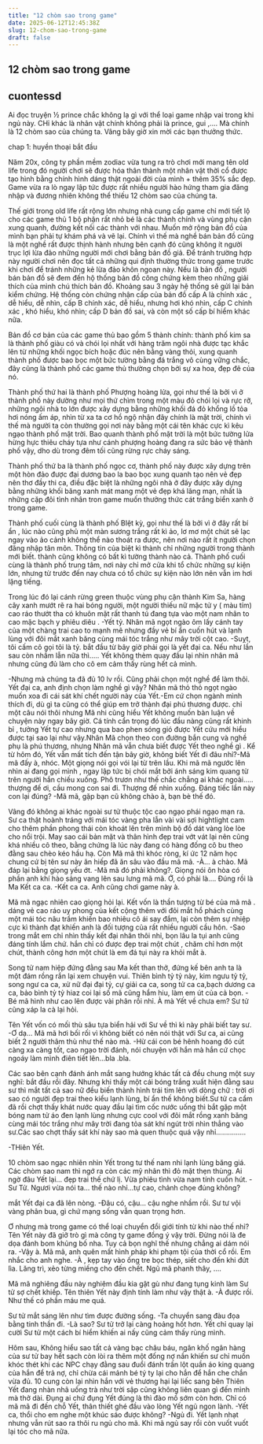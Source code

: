 ```yaml
---
title: "12 chòm sao trong game"
date: 2025-06-12T12:45:38Z
slug: 12-chom-sao-trong-game
draft: false
---
```


## 12 chòm sao trong game

## cuontessd

Ai đọc truyện ½ prince chắc không lạ gì với thể loại game nhập vai trong khi ngủ này. CHỉ khác là nhân vật chính không phải là prince, gui ,…. Mà chính là 12 chòm sao của chúng ta. Vâng bây giờ xin mời các bạn thưởng thức.
 
 
chap 1: huyền thoại bắt đầu
 
 
 
Năm 20x, công ty phần mềm zodiac vừa tung ra trò chơi mới mang tên old life trong đó người chơi sẽ được hóa thân thành một nhân vật thời cổ được tạo hình bằng chính hình dáng thật ngoài đời của mình + thêm 35% sắc đẹp. Game vừa ra lò ngay lập tức được rất nhiều người hào hứng tham gia đăng nhập và đương nhiên không thể thiếu 12 chòm sao của chúng ta.
 
 
Thế giới trong old life rất rộng lớn nhưng nhà cung cấp game chỉ mới tiết lộ cho các game thủ 1 bộ phận rất nhỏ bé là các thành chính và vùng phụ cận xung quanh, đường kết nối các thành với nhau. Muốn mở rộng bản đồ của mình bạn phải tự khám phá và vẽ lại. Chính vì thế mà nghề bán bản đồ cũng là một nghề rất được thịnh hành nhưng bên cạnh đó cũng không ít người trục lợi lừa đảo những người mới chơi bằng bản đồ giả. Để tránh trường hợp này người chơi nên đọc tất cả những qui định thường thức trong game trước khi chơi để tránh những kẻ lừa đảo khôn ngoan này. Nếu là bản đồ , người bán bản đồ sẽ đem đến hộ thống bản đồ công chứng kèm theo những giải thích của mình chú thích bản đồ. Khoảng sau 3 ngày hệ thống sẽ gửi lại bản kiểm chứng. Hệ thống còn chứng nhận cấp của bản đồ cấp A là chính xác , dễ hiểu, dễ nhìn, cấp B chính xác, dễ hiểu, nhưng hơi khó nhìn, cấp C chính xác , khó hiểu, khó nhìn; cấp D bản đồ sai, và còn một số cấp bí hiểm khác nữa.
 
Bản đồ cơ bản của các game thủ bao gồm 5 thành chính: thành phố kim sa là thành phố giàu có và chói lọi nhất với hàng trăm ngôi nhà được tạc khắc lên từ những khối ngọc bích hoặc đúc nên bằng vàng thỏi, xung quanh thành phố được bao bọc một bức tường bằng đá trắng vô cùng vững chắc, đây cũng là thành phố các game thủ thường chọn bởi sự xa hoa, đẹp đẽ của nó.
 
Thành phố thứ hai là thành phố Phượng hoàng lửa, gọi như thế là bởi vì ở thành phố này dường như mọi thứ chìm trong một màu đỏ chói lọi và rực rỡ, những ngôi nhà to lớn được xây dựng bằng những khối đá đỏ khổng lồ tỏa hơi nóng ấm áp, nhìn từ xa ta cơ hồ ngộ nhận đây chính là mặt trời, chính vì thế mà người ta còn thường gọi nơi này bằng một cái tên khác cực kì kêu ngạo thành phố mặt trời. Bao quanh thành phố mặt trời là một bức tường lửa hừng hực thiêu cháy tựa như cánh phượng hoàng đang ra sức bảo vệ thành phố vậy, dho dù trong đêm tối cũng rừng rực cháy sáng. 
 
Thành phố thứ ba là thành phố ngọc cơ, thành phố này được xây dựng trên một hòn đảo được đại dương bao la bao bọc xung quanh tạo nên vẻ đẹp nên thơ đầy thi ca, điều đặc biệt là những ngôi nhà ở đây được xây dựng bằng những khối băng xanh mát mang một vẻ đẹp khá lãng mạn, nhất là những cặp đôi tình nhân tron game muốn thưởng thức cát trắng biển xanh ở trong game. 
 
Thành phố cuối cùng là thành phố BIệt kỳ, gọi như thế là bởi vì ở đây rất bí ẩn , lúc nào cũng phủ một màn sương trắng rất kì ảo, lơ mơ một chút sẽ lạc ngay vào ảo cảnh không thể nào thoát ra được, nên nơi nào rất ít người chọn đăng nhập tân môn. Thông tin của biệt kì thành chỉ những người trong thành mới biết. thành cũng không có bất kì tường thành nào cả. Thành phố cuối cùng là thành phố trung tâm, nơi này chỉ mở cửa khi tổ chức những sự kiện lớn, nhưng từ trước đến nay chưa có tổ chức sự kiện nào lớn nên vẫn im hơi lặng tiếng.
 
 
 
Trong lúc đó lại cánh rừng green thuộc vùng phụ cận thành Kim Sa, hàng cây xanh mướt rẽ ra hai bóng người, một người thiếu nữ mặc tử y ( màu tím) cao ráo thướt tha có khuôn mặt rất thanh tú đang tựa vào một nam nhân to cao mặc bạch y phiêu diêu .
-Yết tỷ. 
Nhân mã ngọt ngào ôm lấy cánh tay của một chàng trai cao to mạnh mẽ nhưng đầy vẻ bí ẩn cuốn hút và lạnh lùng với đôi mắt xanh băng cùng mái tóc trắng như mây trời cột cao.
-Suỵt, tôi cấm cô gọi tôi là tỷ. bắt đầu từ bây giờ phải gọi là yết đại ca. Nếu như lần sau còn nhầm lẫn nữa thì….. 
Yết không thèm quay đầu lại nhìn nhân mã nhưng cũng đủ làm cho cô em cảm thấy rùng hết cả mình. 
 
-Nhưng mà chúng ta đã đủ 10 lv rồi. Cũng phải chọn một nghề để làm thôi. Yết đại ca, anh định chọn làm nghề gì vậy? 
Nhân mã thỏ thỏ ngọt ngào muốn xoa đi cái sát khí chết người này của Yết.-Em cứ chọn ngành mình thích đi, dù gì ta cũng có thể giúp em trở thành đại phú thương được. 
chỉ một câu nói thôi nhưng Mã nhi cũng hiểu Yết không muốn bàn luận về chuyện này ngay bây giờ. Cá tính cẩn trọng đó lúc đầu nàng cũng rất khinh bỉ , tưởng Yết tự cao nhưng qua bao phen sóng gió được Yết cứu mới hiểu được tại sao lại như vậy.Nhân Mã chọn theo con đường bắn cung và nghề phụ là phú thương, nhưng Nhân mã vẫn chưa biết được Yết theo nghề gì . Kể từ hôm đó, Yết vẫn mất tích đến tận bây giờ, không biết Yết đi đâu nhỉ?-Mã mã đấy à, nhóc. 
Một giọng nói gọi vói lại từ trên lầu. Khi mã mã ngước lên nhìn ai đang gọi mình , ngay lập tức bị chói mắt bởi ánh sáng kim quang từ trên người hắn chiếu xuống. Phô trươn như thế chắc chẳng ai khác ngoài….. thượng đế ơi, cầu mong con sai đi. Thượng đế nhìn xuống. Đáng tiếc lần này con lại đúng?
-Mã mã, gặp bạn cũ không chào à, bạn bè thế đó. 
 
Vâng đó không ai khác ngoài sư tử thuộc tộc cao ngạo phái ngạo mạn ra. Sư ca thật hoành tráng với mái tóc vàng pha lẫn vài vài sợi hightlight cam cho thêm phần phong thái còn khoát lên trên mình bộ đồ dát vàng lòe lòe cho nổi trội. May sao cái bản mặt và thân hình đẹp trai vớt vát lại nên cũng khá nhiều cô theo, bằng chứng là lúc này đang có hàng đống cô bu theo đằng sau chèo kéo hầu hạ. Còn Mã mã thì khóc ròng, kí ức 12 năm học chung cứ bị tên sư này ăn hiếp đã ăn sâu vào đầu mã mã.
-À… à chào.
Mã đáp lại bằng giọng yếu ớt.
-Mã mã đó phải không?.
 Giọng nói ôn hòa có phần anh khí hào sảng vang lên sau lưng mã mã. Ớ, có phải là…. Đúng rồi là Ma Kết ca ca. 
-Kết ca ca. Anh cũng chơi game này à. 
 
Mã mã ngạc nhiên cao giọng hỏi lại. Kết vốn là thần tượng từ bé của mã mã . dáng vẻ cao ráo uy phong của kết cộng thêm với đôi mắt hổ phách cùng một mái tóc nâu trầm khiến bao nhiêu cô ái say đắm, lại còn thêm sự nhiệp cực kì thành đạt khiến anh là đối tượng của rất nhiều người cầu hôn.
-Sao trong mắt em chỉ nhìn thấy kết đại nhân thôi nhỉ, bọn lâu la tụi anh cũng đáng tính lắm chứ. hắn chỉ có được đẹp trai một chút , chăm chỉ hơn một chút, thành công hơn một chút là em đá tụi này ra khỏi mắt à. 
 
Song tử nam hiệp đứng đằng sau Ma kết than thở, đứng kế bên anh ta là một đám rồng rắn lại xem chuyện vui. Thiên bình tỷ tỷ này, kim ngưu tỷ tỷ, song ngư ca ca, xử nữ đại đại tỷ, cự giải ca ca, song tử ca ca,bạch dương ca ca, bảo bình tỷ tỷ hiaz coi lại số mã cũng hẩm hiu, làm em út của cả bọn.
-Bé mã hình như cao lên được vài phân rồi nhỉ. À mà Yết về chưa em? Sư tử cũng xáp la cà lại hỏi. 
 
Tên Yết vốn có mối thù sâu tựa biển hải với Sư về thì kì này phải biết tay sư.
-Ơ dạ… 
Mã mã hơi bối rối vì không biết có nên nói thật với Sư ca, ai cũng biết 2 người thâm thù như thế nào mà.
-Hừ cái con bé hênh hoang đó cút càng xa càng tốt, cao ngạo trời đánh, nói chuyện với hắn mà hắn cứ chọc ngoáy làm mình điên tiết lên…bla .bla. 
 
Các sao bên cạnh đánh ánh mắt sang hướng khác tất cả đều chung một suy nghĩ: bắt đầu rồi đây. Nhưng khi thấy một cái bóng trắng xuất hiện đằng sau sư thì mắt tất cả sao nữ đều biến thành hình trái tim lên với dòng chữ : trời ơi sao có người đẹp trai theo kiểu lạnh lùng, bí ẩn thế không biết.Sư tử ca cẩm đã rồi chợt thấy khát nước quay đầu lại tìm cốc nước uống thì bắt gặp một bóng nam tử áo đen lạnh lùng nhưng cực cool với đôi mắt rồng xanh băng cùng mái tóc trắng như mây trời đang tỏa sát khí ngút trời nhìn thẳng vào sư.Các sao chợt thấy sát khí này sao mà quen thuộc quá vậy nhỉ……………
 
 
 
 
 
 
-THiên Yết. 
 
10 chòm sao ngạc nhiên nhìn Yết trong tư thế nam nhi lạnh lùng băng giá. Các chòm sao nam thì ngớ ra còn các mỹ nhân thì đỏ mặt thẹn thùng. Ai ngờ đâu Yết lại… đẹp trai thế chứ lị. Vừa phiêu tình vừa nam tính cuốn hút.
-Sư Tử. Ngươi vừa nói ta… thế nào nhỉ…tự cao, chảnh chọe đúng không? 
 
mắt Yết đại ca đã lên nòng.
-Đâu có, cậu… cậu nghe nhầm rồi. 
Sư tư vội vàng phân bua, gì chứ mạng sống vẫn quan trọng hơn. 
 
Ơ nhưng mà trong game có thể loại chuyển đổi giới tính từ khi nào thế nhỉ? Tên Yết này đã giở trò gì mà công ty game đồng ý vậy trời. Đừng nói là đe dọa đánh bom khủng bố nha. Tuy cả bọn nghĩ thế nhưng chẳng ai dám nói ra. 
-Vậy à. Mã mã, anh quên mất hình pháp khi phạm tội của thời cổ rồi. Em nhắc cho anh nghe.
-À , kẹp tay vào ống tre bọc thép, siết cho đến khi đứt lìa. Lăng trì, xẻo từng miếng cho đến chết. Ngũ mã phanh thây, …. 
 
Mã mã nghiêng đầu này nghiêm đầu kia gật gù như đang tụng kinh làm Sư tử sợ chết khiếp. Tên thiên Yết này định tính làm như vậy thật à.
-À được rồi. Như thế có phần máu me quá. 
 
Sư tử mắt sáng lên như tìm được đường sống. 
-Ta chuyển sang đàu đọa bằng tinh thần đi.
-Là sao? 
Sư tử trở lại càng hoảng hốt hơn. Yết chỉ quay lại cười Sư tử một cách bí hiểm khiến ai nấy cũng cảm thấy rùng mình.
 
 
Hôm sau, Không hiểu sao tất cả vàng bạc châu báu, ngân khố ngân hàng của sư tử bay hết sạch còn lòi ra thêm một đống nợ nần khiến sư chỉ muốn khóc thét khi các NPC chạy đằng sau đuổi đánh trấn lột quần áo king quang của hắn để trả nợ, chỉ chừa cái mảnh bé tý ty lại cho hắn để hắn che chắn vừa đủ. 10 cung còn lại nhìn hắn với vẻ thương hại lại liếc sang bên Thiên Yết đang nhàn nhã uống trà như trời sập cũng không liên quan gì đến mình mà thở dài. Đụng ai chứ đụng Yết đúng là thì đào mồ sớm còn hơn. Chỉ có mã mã đi đến chỗ Yết, thân thiết ghé đầu vào lòng Yết ngủ ngon lành.
-Yết ca, thổi cho em nghe một khúc sáo được không?
-Ngủ đi. 
Yết lạnh nhạt nhưng vẫn rút sao ra thôi ru ngủ cho mã. Khi mã ngủ say rồi còn vuốt vuốt lại tóc cho mã nữa.